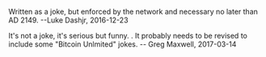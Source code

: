 Written as a joke, but enforced by the network and necessary no later than AD 2149. --Luke Dashjr, 2016-12-23

It's not a joke, it's serious but funny. .  It probably needs to be revised to include some "Bitcoin Unlmited" jokes. -- Greg Maxwell, 2017-03-14